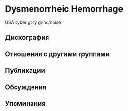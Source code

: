 # Dysmenorrheic Hemorrhage

USA cyber gory grind/noise

## Дискография


## Отношения с другими группами


## Публикации


## Обсуждения


## Упоминания

